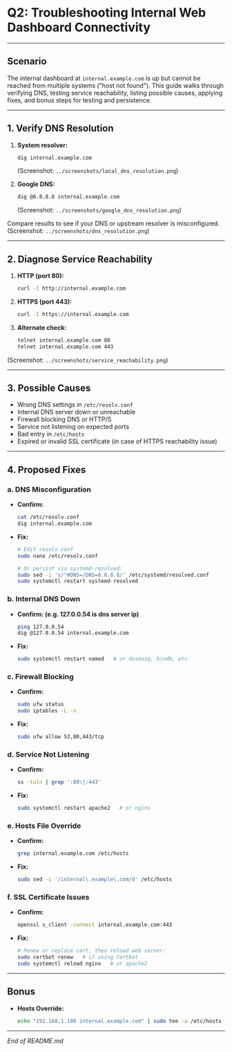 # Q2: Troubleshooting Internal Web Dashboard Connectivity

---

## Scenario

The internal dashboard at `internal.example.com` is up but cannot be reached from multiple systems ("host not found"). This guide walks through verifying DNS, testing service reachability, listing possible causes, applying fixes, and bonus steps for testing and persistence.

---

## 1. Verify DNS Resolution

1. **System resolver:**
   ```bash
   dig internal.example.com
   ```
   (Screenshot: `../screenshots/local_dns_resolution.png`)

2. **Google DNS:**
   ```bash
   dig @8.8.8.8 internal.example.com
   ```
   (Screenshot: `../screenshots/google_dns_resolution.png`)

Compare results to see if your DNS or upstream resolver is misconfigured.  
(Screenshot: `../screenshots/dns_resolution.png`)

---

## 2. Diagnose Service Reachability

1. **HTTP (port 80):**
   ```bash
   curl -I http://internal.example.com
   ```

2. **HTTPS (port 443):**
   ```bash
   curl -I https://internal.example.com
   ```

3. **Alternate check:**
   ```bash
   telnet internal.example.com 80
   telnet internal.example.com 443
   ```

(Screenshot: `../screenshots/service_reachability.png`)

---

## 3. Possible Causes

- Wrong DNS settings in `/etc/resolv.conf`
- Internal DNS server down or unreachable
- Firewall blocking DNS or HTTP/S
- Service not listening on expected ports
- Bad entry in `/etc/hosts`
- Expired or invalid SSL certificate (in case  of HTTPS reachability issue)

---

## 4. Proposed Fixes

### a. DNS Misconfiguration
- **Confirm:**
  ```bash
  cat /etc/resolv.conf
  dig internal.example.com
  ```
- **Fix:**
  ```bash
  # Edit resolv.conf
  sudo nano /etc/resolv.conf

  # Or persist via systemd-resolved:
  sudo sed -i 's/^#DNS=/DNS=8.8.8.8/' /etc/systemd/resolved.conf
  sudo systemctl restart systemd-resolved
  ```

### b. Internal DNS Down
- **Confirm: (e.g. 127.0.0.54 is dns server ip)**
  ```bash
  ping 127.0.0.54
  dig @127.0.0.54 internal.example.com
  ```
- **Fix:**
  ```bash
  sudo systemctl restart named   # or dnsmasq, bind9, etc.
  ```

### c. Firewall Blocking
- **Confirm:**
  ```bash
  sudo ufw status
  sudo iptables -L -n
  ```
- **Fix:**
  ```bash
  sudo ufw allow 53,80,443/tcp
  ```

### d. Service Not Listening
- **Confirm:**
  ```bash
  ss -tuln | grep ':80\|:443'
  ```
- **Fix:**
  ```bash
  sudo systemctl restart apache2   # or nginx
  ```

### e. Hosts File Override
- **Confirm:**
  ```bash
  grep internal.example.com /etc/hosts
  ```
- **Fix:**
  ```bash
  sudo sed -i '/internal\.example\.com/d' /etc/hosts
  ```

### f. SSL Certificate Issues
- **Confirm:**
  ```bash
  openssl s_client -connect internal.example.com:443
  ```
- **Fix:**
  ```bash
  # Renew or replace cert, then reload web server:
  sudo certbot renew   # if using Certbot
  sudo systemctl reload nginx   # or apache2
  ```

---

## Bonus

- **Hosts Override:**
  ```bash
  echo "192.168.1.100 internal.example.com" | sudo tee -a /etc/hosts
  ```

---

_End of README.md_

